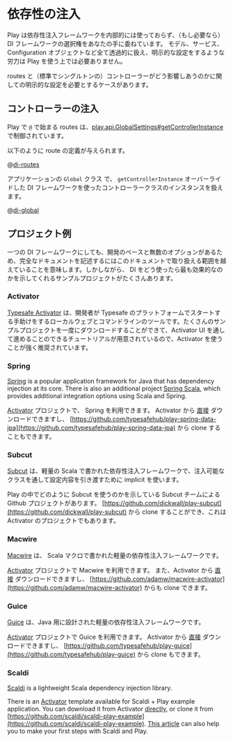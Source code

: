 <!--- Copyright (C) 2009-2013 Typesafe Inc. <http://www.typesafe.com> -->
<!--
# Dependency Injection
-->
# 依存性の注入

<!--
Play does not use any dependency injection framework under the hood, and leaves the choice of DI framework (if any) in your hands.  Models, Services and Configuration objects can all be handled transparently, and do not need explicit configuration to work in Play.
-->
Play は依存性注入フレームワークを内部的には使っておらず、（もし必要なら） DI  フレームワークの選択権をあなたの手に委ねています。 モデル、サービス、Configuration オブジェクトなど全て透過的に扱え、明示的な設定をするような労力は Play を使う上では必要ありません。

<!--
There is one case which requires explicit configuration, which involves how controllers (which are singleton objects by default) interact with routes.
-->
routes と（標準でシングルトンの）コントローラーがどう影響しあうのかに関しての明示的な設定を必要とするケースがあります。

<!--
## Controller Injection
-->
## コントローラーの注入

<!--
In Play, routes which start with `@` are managed by [play.api.GlobalSettings#getControllerInstance](api/scala/index.html#play.api.GlobalSettings),
-->
Play で `@` で始まる routes は、[play.api.GlobalSettings#getControllerInstance](api/scala/index.html#play.api.GlobalSettings)  で制御されています。

<!--
Given the following route definition:
-->
以下のように route の定義が与えられます。

@[di-routes](code/scalaguide.advanced.dependencyinjection.routes)

<!--
Then you can manage controller class instantiation using a DI framework by overriding `getControllerInstance` in your application's `Global` class:
-->
アプリケーションの `Global` クラス で、 `getControllerInstance` オーバーライドした DI フレームワークを使ったコントローラークラスのインスタンスを扱えます。

@[di-global](code/ControllerInjection.scala)

<!--
## Example Projects
-->
## プロジェクト例

<!--
The pace of development and the myriad of options even within a single DI framework means that full documentation is beyond the scope of this documentation.  However, there are a number of sample projects that demonstrate how to best leverage DI in your project.
-->
一つの DI フレームワークにしても、開発のペースと無数のオプションがあるため、完全なドキュメントを記述するにはこのドキュメントで取り扱える範囲を越えていることを意味します。しかしながら、 DI をどう使ったら最も効果的なのかを示してくれるサンプルプロジェクトがたくさんあります。

### Activator

<!--
[Typesafe Activator](http://www.typesafe.com/activator) is a local web & command-line tool that helps developers get started with the Typesafe Platform.  Using Activator is highly recommended, as you can download a number of sample projects at once and walk through tutorials presented through the Activator UI.
-->
[Typesafe Activator](http://www.typesafe.com/activator) は、開発者が Typesafe のプラットフォームでスタートする手助けをするローカルウェブとコマンドラインのツールです。たくさんのサンプルプロジェクトを一度にダウンロードすることができて、Activator UI を通して進めることのできるチュートリアルが用意されているので、Activator を使うことが強く推奨されています。

### Spring

[Spring](http://www.springsource.org/) is a popular application framework for Java that has dependency injection at its core.  There is also an additional project [Spring Scala](https://github.com/SpringSource/spring-scala), which provides additional integration options using Scala and Spring.

<!--
There is an [Activator](http://www.typesafe.com/activator) project available for Spring.  You can download it from Activator [directly](http://typesafe.com/activator/template/play-spring-data-jpa), or clone it from [https://github.com/typesafehub/play-spring-data-jpa](https://github.com/typesafehub/play-spring-data-jpa).
-->
[Activator](http://www.typesafe.com/activator) プロジェクトで、 Spring を利用できます。 Activator から [直接](http://typesafe.com/activator/template/play-spring-data-jpa) ダウンロードできますし、 [https://github.com/typesafehub/play-spring-data-jpa](https://github.com/typesafehub/play-spring-data-jpa) から clone することもできます。

### Subcut

<!--
[Subcut](https://github.com/dickwall/subcut/blob/master/GettingStarted.md) is a lightweight dependency injection framework written for Scala that uses implicits to pass configuration through injectable classes.
-->
[Subcut](https://github.com/dickwall/subcut/blob/master/GettingStarted.md) は、軽量の Scala で書かれた依存性注入フレームワークで、注入可能なクラスを通して設定内容を引き渡すために implicit を使います。

<!--
There is a Github project by the Subcut team that shows how to integrate Subcut with Play.  You can clone it from [https://github.com/dickwall/play-subcut](https://github.com/dickwall/play-subcut) and it is also an Activator project.
-->
Play の中でどのように Subcut を使うのかを示している Subcut チームによる Github プロジェクトがあります。
[https://github.com/dickwall/play-subcut](https://github.com/dickwall/play-subcut) から clone することができ、これは Activator のプロジェクトでもあります。

### Macwire

<!--
[Macwire](https://github.com/adamw/macwire) is a lightweight dependency injection framework that uses Scala macros.
-->
[Macwire](https://github.com/adamw/macwire) は、 Scala マクロで書かれた軽量の依存性注入フレームワークです。

<!--
There is an [Activator](http://www.typesafe.com/activator) project available for Macwire.  You can download it from Activator [directly](http://typesafe.com/activator/template/macwire-activator), or clone it from [https://github.com/adamw/macwire-activator](https://github.com/adamw/macwire-activator).
-->
[Activator](http://www.typesafe.com/activator) プロジェクトで Macwire を利用できます。
また、Activator から [直接](http://typesafe.com/activator/template/macwire-activator) ダウンロードできますし、
 [https://github.com/adamw/macwire-activator](https://github.com/adamw/macwire-activator) からも clone できます。

### Guice

<!--
[Guice](https://code.google.com/p/google-guice/) is a lightweight dependency injection framework designed for Java.
-->
[Guice](https://code.google.com/p/google-guice/) は、Java 用に設計された軽量の依存性注入フレームワークです。

<!--
There is an [Activator](http://www.typesafe.com/activator) project available for Guice.  You can download it from Activator [directly](http://typesafe.com/activator/template/play-guice), or clone it from [https://github.com/typesafehub/play-guice](https://github.com/typesafehub/play-guice).
-->
[Activator](http://www.typesafe.com/activator) プロジェクトで Guice を利用できます。 Activator から [直接](http://typesafe.com/activator/template/play-guice) ダウンロードできますし、
[https://github.com/typesafehub/play-guice](https://github.com/typesafehub/play-guice) から clone もできます。

### Scaldi

[Scaldi](https://github.com/scaldi/scaldi) is a lightweight Scala dependency injection library.

There is an [Activator](http://www.typesafe.com/activator) template available for Scaldi + Play example application. You can download it from Activator [directly](http://typesafe.com/activator/template/scaldi-play-example), or clone it from [https://github.com/scaldi/scaldi-play-example](https://github.com/scaldi/scaldi-play-example). [This article](http://hacking-scala.tumblr.com/post/51407241538/easy-dependency-injection-in-play-framework-with-scaldi) can also help you to make your first steps with Scaldi and Play.
